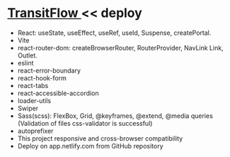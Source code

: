 
<h1><a href="https://trfl.netlify.app/" target="_blank">TransitFlow </a> << deploy</h1>

- React: useState, useEffect, useRef, useId, Suspense, createPortal.
- Vite
- react-router-dom: createBrowserRouter, RouterProvider, NavLink Link, Outlet.
- eslint
- react-error-boundary
- react-hook-form
- react-tabs
- react-accessible-accordion
- loader-utils
- Swiper
- Sass(scss): FlexBox, Grid, @keyframes, @extend, @media queries (Validation of files css-validator is successful)
- autoprefixer
- This project responsive and cross-browser сompatibility
- Deploy on app.netlify.com from GitHub repository
